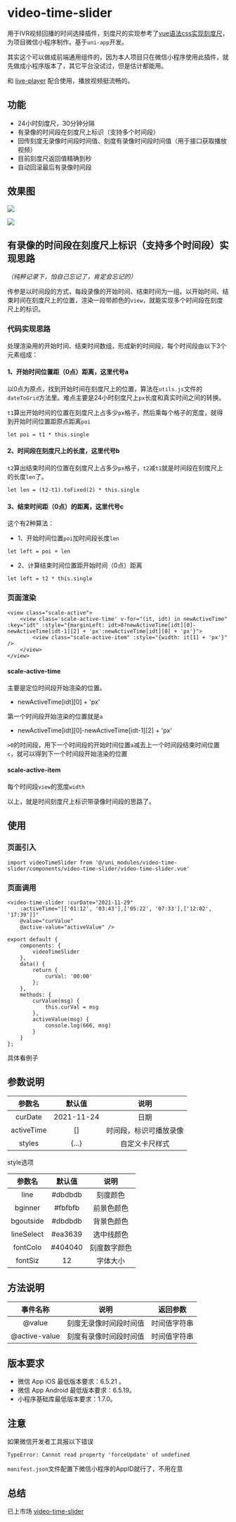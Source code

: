 # video-time-slider

用于IVR视频回播的时间选择插件，刻度尺的实现参考了[vue语法css实现刻度尺](https://ext.dcloud.net.cn/plugin?id=4567)，为项目微信小程序制作。基于`uni-app`开发。

其实这个可以做成前端通用组件的，因为本人项目只在微信小程序使用此插件，就先做成小程序版本了，其它平台没试过，但是估计都能用。

和 [live-player](https://uniapp.dcloud.io/component/live-player) 配合使用，播放视频挺流畅的。

## 功能

* 24小时刻度尺，30分钟分隔
* 有录像的时间段在刻度尺上标识（支持多个时间段）
* 回传刻度无录像时间段时间值、刻度有录像时间段时间值（用于接口获取播放视频）
*  目前刻度尺返回值精确到秒
* 自动回滚最后有录像时间段

## 效果图

![](./Snip20220107_10.png)


![](./Snip20220107_10.gif)

## 有录像的时间段在刻度尺上标识（支持多个时间段）实现思路

*（纯粹记录下，怕自己忘记了，肯定会忘记的）*

传参是以时间段的方式，每段录像的开始时间、结束时间为一组。以开始时间、结束时间在刻度尺上的位置，渲染一段带颜色的`view`，就能实现多个时间段在刻度尺上的标识。

### 代码实现思路

处理渲染用的开始时间、结束时间数组，形成新的时间段，每个时间段由以下3个元素组成：

####  1、开始时间位置距（0点）距离，这里代号a

以0点为原点，找到开始时间在刻度尺上的位置，算法在`utils.js`文件的`dateToGrid`方法里。难点主要是24小时刻度尺上`px`长度和真实时间之间的转换。

`t1`算出开始时间的位置在刻度尺上占多少`px`格子，然后乘每个格子的宽度，就得到开始时间位置距原点距离`poi`

```
let poi = t1 * this.single
```

####  2、时间段在刻度尺上的长度，这里代号b

`t2`算出结束时间的位置在刻度尺上占多少`px`格子，`t2`减`t1`就是时间段在刻度尺上的长度`len`了。

```
let len = (t2-t1).toFixed(2) * this.single
```

####  3、结束时间距（0点）的距离，这里代号c

这个有2种算法：

* 1、开始时间位置`poi`加时间段长度`len`

```
let left = poi + len
```

* 2、计算结束时间位置距开始时间（0点）距离

```
let left = t2 * this.single
```

### 页面渲染


```
<view class="scale-active">
    <view class='scale-active-time' v-for="(it, idt) in newActiveTime" :key="idt" :style="{marginLeft: idt>0?newActiveTime[idt][0]-newActiveTime[idt-1][2] + 'px':newActiveTime[idt][0] + 'px'}">
        <view class="scale-active-item" :style="{width: it[1] + 'px'}" />
    </view>
</view>
```

#### scale-active-time

主要是定位时间段开始渲染的位置。

* newActiveTime[idt][0] + 'px'

第一个时间段开始渲染的位置就是`a`

* newActiveTime[idt][0]-newActiveTime[idt-1][2] + 'px'

`>0`的时间段，用下一个时间段的开始时间位置`a`减去上一个时间段结束时间位置`c`，就可以得到下一个时间段开始渲染的位置


#### scale-active-item

每个时间段`view`的宽度`width`


以上，就是时间刻度尺上标识带录像时间段的思路了。

## 使用

### 页面引入

```
import videoTimeSlider from '@/uni_modules/video-time-slider/components/video-time-slider/video-time-slider.vue'
```

### 页面调用

```
<video-time-slider :curDate="2021-11-29"
    :activeTime="[['01:12', '03:43'],['05:22', '07:33'],['12:02', '17:39']]" 
    @value="curValue"
    @active-value="activeValue" />
```

```
export default {
    components: {
        videoTimeSlider
    },
    data() {
        return {
            curVal: '00:00'
        };
    },
    methods: {
        curValue(msg) {
            this.curVal = msg
        },
        activeValue(msg) {
            console.log(666, msg)
        }
    }
};
```

具体看例子

## 参数说明

|参数名|默认值|说明|
|:-:|:-----:| :----: |
| curDate | 2021-11-24 |日期|
| activeTime | [] | 时间段，标识可播放录像 |
| styles | {...} | 自定义卡尺样式 |

style选项

|参数名|默认值|说明|
|:-:|:-----:| :----: |
|line|#dbdbdb|刻度颜色|
|bginner|#fbfbfb|前景色颜色|
| bgoutside |#dbdbdb| 背景色颜色|
|lineSelect|#ea3639|选中线颜色|
|fontColo| #404040|刻度数字颜色|
|fontSiz|12|字体大小|

## 方法说明

|事件名称|说明|返回参数|
|:-:|:-----:| :----: |
| @value | 刻度无录像时间段时间值 |时间值字符串|
| @active-value | 刻度有录像时间段时间值| 时间值字符串 |


## 版本要求

* 微信 App iOS 最低版本要求：6.5.21 。
* 微信 App Android 最低版本要求：6.5.19。
* 小程序基础库最低版本要求：1.7.0。

## 注意

如果微信开发者工具报以下错误

```
TypeError: Cannot read property 'forceUpdate' of undefined
```

`manifest.json`文件配置下微信小程序的AppID就行了，不用在意

## 总结

已上市场 [video-time-slider](https://ext.dcloud.net.cn/plugin?id=7142)
